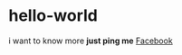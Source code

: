 # hello-world
i want to know more
	**just ping me**
	[Facebook](https://www.facebook.com/bhoi.abunda/)
